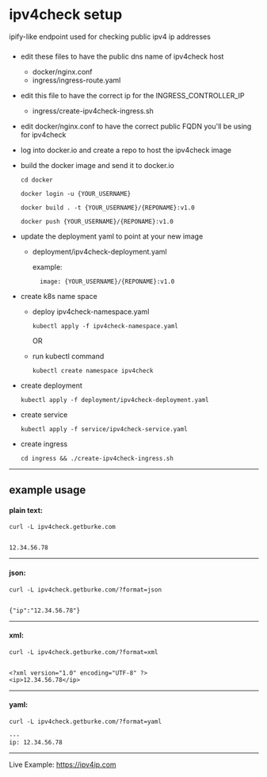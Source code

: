 # ipv4check setup
ipify-like endpoint used for checking public ipv4 ip addresses
###


- edit these files to have the public dns name of ipv4check host
    - docker/nginx.conf
    - ingress/ingress-route.yaml


- edit this file to have the correct ip for the INGRESS_CONTROLLER_IP
    - ingress/create-ipv4check-ingress.sh


- edit docker/nginx.conf to have the correct public FQDN you'll be using for ipv4check 


- log into docker.io and create a repo to host the ipv4check image


- build the docker image and send it to docker.io
  
    ```
    cd docker

    docker login -u {YOUR_USERNAME}

    docker build . -t {YOUR_USERNAME}/{REPONAME}:v1.0

    docker push {YOUR_USERNAME}/{REPONAME}:v1.0
    ```


- update the deployment yaml to point at your new image
  - deployment/ipv4check-deployment.yaml

      example:
      
          image: {YOUR_USERNAME}/{REPONAME}:v1.0


- create k8s name space
    - deploy ipv4check-namespace.yaml
  
          kubectl apply -f ipv4check-namespace.yaml
      
      OR
      

    - run kubectl command

          kubectl create namespace ipv4check
        

- create deployment

      kubectl apply -f deployment/ipv4check-deployment.yaml


- create service

      kubectl apply -f service/ipv4check-service.yaml

        
        
- create ingress

      cd ingress && ./create-ipv4check-ingress.sh

--------------------------------------------------

## example usage

#### plain text:
```
curl -L ipv4check.getburke.com


12.34.56.78
```
____


#### json:
```
curl -L ipv4check.getburke.com/?format=json


{"ip":"12.34.56.78"}
```
____


#### xml:
```
curl -L ipv4check.getburke.com/?format=xml


<?xml version="1.0" encoding="UTF-8" ?>
<ip>12.34.56.78</ip>
```
___


#### yaml:
```
curl -L ipv4check.getburke.com/?format=yaml

---
ip: 12.34.56.78
```
____


Live Example: https://ipv4ip.com

 
